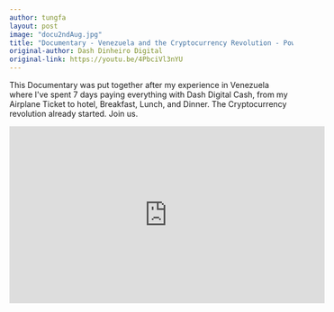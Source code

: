 ```yaml
---
author: tungfa
layout: post
image: "docu2ndAug.jpg"
title: "Documentary - Venezuela and the Cryptocurrency Revolution - Power by Dash Digital Cash"
original-author: Dash Dinheiro Digital
original-link: https://youtu.be/4PbciVl3nYU
---
```




This Documentary was put together after my experience in Venezuela where I've spent 7 days paying everything with Dash Digital Cash, from my Airplane Ticket to hotel, Breakfast, Lunch, and Dinner. The Cryptocurrency revolution already started. Join us.

<iframe width="560" height="315" src="https://www.youtube.com/embed/4PbciVl3nYU" frameborder="0" allow="autoplay; encrypted-media" allowfullscreen></iframe>
